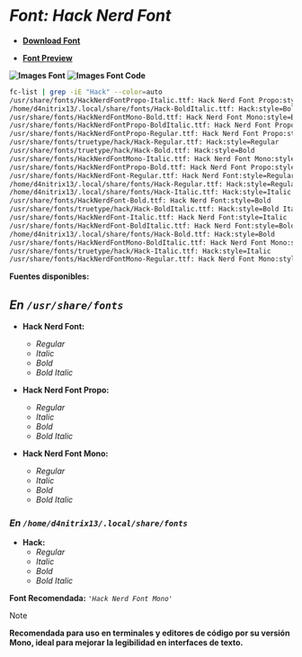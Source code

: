 <!-- Autor: Daniel Benjamin Perez Morales -->
<!-- GitHub: https://github.com/D4nitrix13 -->
<!-- GitLab: https://gitlab.com/D4nitrix13 -->
<!-- Correo electrónico: danielperezdev@proton.me -->

# ***Font: Hack Nerd Font***

- **[Download Font](https://github.com/ryanoasis/nerd-fonts/releases/download/v3.2.1/Hack.zip "https://github.com/ryanoasis/nerd-fonts/releases/download/v3.2.1/Hack.zip")**

- **[Font Preview](https://www.programmingfonts.org/#hack "https://www.programmingfonts.org/#hack")**

**![Images Font](../../Fonts/Hack%20Nerd%20Font.png "Fonts/Hack Nerd Font.png")**
**![Images Font Code](../../Font%20Images%20Code/Hack%20Nerd%20Font%20Code.png "Font Images Code/Hack Nerd Font Code.png")**

```bash
fc-list | grep -iE "Hack" --color=auto
/usr/share/fonts/HackNerdFontPropo-Italic.ttf: Hack Nerd Font Propo:style=Italic
/home/d4nitrix13/.local/share/fonts/Hack-BoldItalic.ttf: Hack:style=Bold Italic
/usr/share/fonts/HackNerdFontMono-Bold.ttf: Hack Nerd Font Mono:style=Bold
/usr/share/fonts/HackNerdFontPropo-BoldItalic.ttf: Hack Nerd Font Propo:style=Bold Italic
/usr/share/fonts/HackNerdFontPropo-Regular.ttf: Hack Nerd Font Propo:style=Regular
/usr/share/fonts/truetype/hack/Hack-Regular.ttf: Hack:style=Regular
/usr/share/fonts/truetype/hack/Hack-Bold.ttf: Hack:style=Bold
/usr/share/fonts/HackNerdFontMono-Italic.ttf: Hack Nerd Font Mono:style=Italic
/usr/share/fonts/HackNerdFontPropo-Bold.ttf: Hack Nerd Font Propo:style=Bold
/usr/share/fonts/HackNerdFont-Regular.ttf: Hack Nerd Font:style=Regular
/home/d4nitrix13/.local/share/fonts/Hack-Regular.ttf: Hack:style=Regular
/home/d4nitrix13/.local/share/fonts/Hack-Italic.ttf: Hack:style=Italic
/usr/share/fonts/HackNerdFont-Bold.ttf: Hack Nerd Font:style=Bold
/usr/share/fonts/truetype/hack/Hack-BoldItalic.ttf: Hack:style=Bold Italic
/usr/share/fonts/HackNerdFont-Italic.ttf: Hack Nerd Font:style=Italic
/usr/share/fonts/HackNerdFont-BoldItalic.ttf: Hack Nerd Font:style=Bold Italic
/home/d4nitrix13/.local/share/fonts/Hack-Bold.ttf: Hack:style=Bold
/usr/share/fonts/HackNerdFontMono-BoldItalic.ttf: Hack Nerd Font Mono:style=Bold Italic
/usr/share/fonts/truetype/hack/Hack-Italic.ttf: Hack:style=Italic
/usr/share/fonts/HackNerdFontMono-Regular.ttf: Hack Nerd Font Mono:style=Regular
```

**Fuentes disponibles:**

## ***En `/usr/share/fonts`***

- **Hack Nerd Font:**
  - *Regular*
  - *Italic*
  - *Bold*
  - *Bold Italic*

- **Hack Nerd Font Propo:**
  - *Regular*
  - *Italic*
  - *Bold*
  - *Bold Italic*

- **Hack Nerd Font Mono:**
  - *Regular*
  - *Italic*
  - *Bold*
  - *Bold Italic*

### ***En `/home/d4nitrix13/.local/share/fonts`***

- **Hack:**
  - *Regular*
  - *Italic*
  - *Bold*
  - *Bold Italic*

**Font Recomendada:** *`'Hack Nerd Font Mono'`*

> [!NOTE]
> **Recomendada para uso en terminales y editores de código por su versión Mono, ideal para mejorar la legibilidad en interfaces de texto.**
